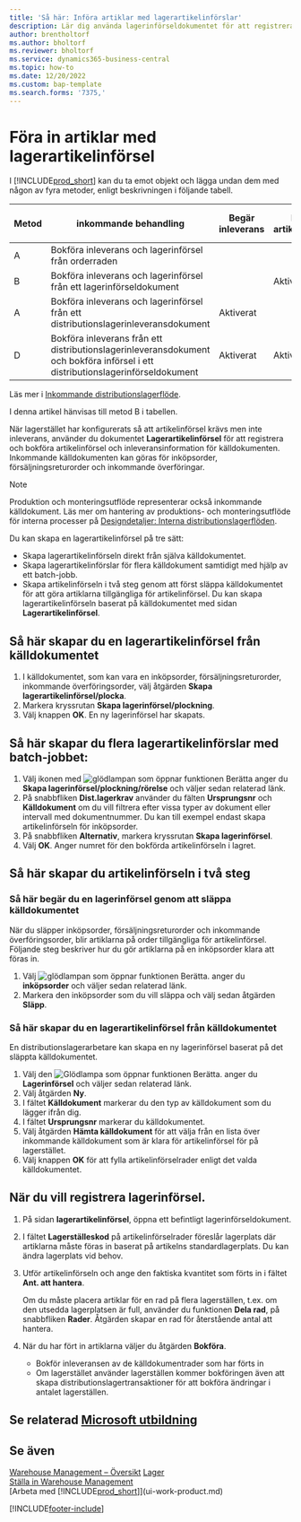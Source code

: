 ```yaml
---
title: 'Så här: Införa artiklar med lagerartikelinförslar'
description: Lär dig använda lagerinförseldokumentet för att registrera och bokföra artikelinförsel och inleveransinformation.
author: brentholtorf
ms.author: bholtorf
ms.reviewer: bholtorf
ms.service: dynamics365-business-central
ms.topic: how-to
ms.date: 12/20/2022
ms.custom: bap-template
ms.search.forms: '7375,'
---
```

# <a name="put-items-away-with-inventory-put-aways"></a><a name="put-items-away-with-inventory-put-aways"></a>Föra in artiklar med lagerartikelinförsel

I [!INCLUDE[prod_short](includes/prod_short.md)] kan du ta emot objekt och lägga undan dem med någon av fyra metoder, enligt beskrivningen i följande tabell.

|Metod|inkommande behandling|Begär inleverans|Begär artikelinförsel|Komplexitetsnivå (mer information på [Warehouse Management – översikt](design-details-warehouse-management.md))|  
|------------|---------------------|--------------|----------------|------------|  
|A|Bokföra inleverans och lagerinförsel från orderraden|||Ingen tilldelad distributionslageraktivitet.|  
|B|Bokföra inleverans och lagerinförsel från ett lagerinförseldokument||Aktiverat|Grundläggande: Order för order|  
|A|Bokföra inleverans och lagerinförsel från ett distributionslagerinleveransdokument|Aktiverat||Grundläggande: Konsoliderad inleverans-/utleveransbokföring för flera order.|  
|D|Bokföra inleverans från ett distributionslagerinleveransdokument och bokföra införsel i ett distributionslagerinförseldokument|Aktiverat|Aktiverat|Avancerat|  

Läs mer i [Inkommande distributionslagerflöde](design-details-inbound-warehouse-flow.md).

I denna artikel hänvisas till metod B i tabellen.

När lagerstället har konfigurerats så att artikelinförsel krävs men inte inleverans, använder du dokumentet **Lagerartikelinförsel** för att registrera och bokföra artikelinförsel och inleveransinformation för källdokumenten. Inkommande källdokumenten kan göras för inköpsorder, försäljningsreturorder och inkommande överföringar.

> [!NOTE]
> Produktion och monteringsutflöde representerar också inkommande källdokument. Läs mer om hantering av produktions- och monteringsutflöde för interna processer på [Designdetaljer: Interna distributionslagerflöden](design-details-internal-warehouse-flows.md).

Du kan skapa en lagerartikelinförsel på tre sätt:  

- Skapa lagerartikelinförseln direkt från själva källdokumentet.  
- Skapa lagerartikelinförslar för flera källdokument samtidigt med hjälp av ett batch-jobb.  
- Skapa artikelinförseln i två steg genom att först släppa källdokumentet för att göra artiklarna tillgängliga för artikelinförsel. Du kan skapa lagerartikelinförseln baserat på källdokumentet med sidan **Lagerartikelinförsel**.  

## <a name="to-create-an-inventory-put-away-from-the-source-document"></a><a name="to-create-an-inventory-put-away-from-the-source-document"></a>Så här skapar du en lagerartikelinförsel från källdokumentet

1. I källdokumentet, som kan vara en inköpsorder, försäljningsreturorder, inkommande överföringsorder, välj åtgärden **Skapa lagerartikelinförsel/plocka**.  
2. Markera kryssrutan **Skapa lagerinförsel/plockning**.
3. Välj knappen **OK**. En ny lagerinförsel har skapats.

## <a name="to-create-multiple-inventory-put-aways-with-a-batch-job"></a><a name="to-create-multiple-inventory-put-aways-with-a-batch-job"></a>Så här skapar du flera lagerartikelinförslar med batch-jobbet:

1. Välj ikonen med ![glödlampan som öppnar funktionen Berätta](media/ui-search/search_small.png "Berätta för mig vad du vill göra") anger du **Skapa lagerinförsel/plockning/rörelse** och väljer sedan relaterad länk. 
2. På snabbfliken **Dist.lagerkrav** använder du fälten **Ursprungsnr** och **Källdokument** om du vill filtrera efter vissa typer av dokument eller intervall med dokumentnummer. Du kan till exempel endast skapa artikelinförseln för inköpsorder.
3. På snabbfliken **Alternativ**, markera kryssrutan **Skapa lagerinförsel**.
4. Välj **OK**. Anger numret för den bokförda artikelinförseln i lagret.

## <a name="to-create-the-put-away-in-two-steps"></a><a name="to-create-the-put-away-in-two-steps"></a>Så här skapar du artikelinförseln i två steg

### <a name="to-request-an-inventory-put-away-by-releasing-the-source-document"></a><a name="to-request-an-inventory-put-away-by-releasing-the-source-document"></a>Så här begär du en lagerinförsel genom att släppa källdokumentet

När du släpper inköpsorder, försäljningsreturorder och inkommande överföringsorder, blir artiklarna på order tillgängliga för artikelinförsel. Följande steg beskriver hur du gör artiklarna på en inköpsorder klara att föras in.  

1. Välj ![glödlampan som öppnar funktionen Berätta.](media/ui-search/search_small.png "Berätta för mig vad du vill göra") anger du **inköpsorder** och väljer sedan relaterad länk.
2. Markera den inköpsorder som du vill släppa och välj sedan åtgärden **Släpp**.  

### <a name="to-create-an-inventory-put-away-based-on-the-source-document"></a><a name="to-create-an-inventory-put-away-based-on-the-source-document"></a>Så här skapar du en lagerartikelinförsel från källdokumentet

En distributionslagerarbetare kan skapa en ny lagerinförsel baserat på det släppta källdokumentet.

1. Välj den ![Glödlampa som öppnar funktionen Berätta.](media/ui-search/search_small.png "Berätta för mig vad du vill göra") anger du **Lagerinförsel** och väljer sedan relaterad länk.  
2. Välj åtgärden **Ny**.  
3. I fältet **Källdokument** markerar du den typ av källdokument som du lägger ifrån dig.  
4. I fältet **Ursprungsnr** markerar du källdokumentet.  
5. Välj åtgärden **Hämta källdokument** för att välja från en lista över inkommande källdokument som är klara för artikelinförsel för på lagerstället.  
6. Välj knappen **OK** för att fylla artikelinförselrader enligt det valda källdokumentet.  

## <a name="to-record-the-inventory-put-away"></a><a name="to-record-the-inventory-put-away"></a>När du vill registrera lagerinförsel.

1. På sidan **lagerartikelinförsel**, öppna ett befintligt lagerinförseldokument.  
2. I fältet **Lagerställeskod** på artikelinförselrader föreslår lagerplats där artiklarna måste föras in baserat på artikelns standardlagerplats. Du kan ändra lagerplats vid behov.  
3. Utför artikelinförseln och ange den faktiska kvantitet som förts in i fältet **Ant. att hantera**.

    Om du måste placera artiklar för en rad på flera lagerställen, t.ex. om den utsedda lagerplatsen är full, använder du funktionen **Dela rad**, på snabbfliken **Rader**. Åtgärden skapar en rad för återstående antal att hantera.  
4. När du har fört in artiklarna väljer du åtgärden **Bokföra**.  

    * Bokför inleveransen av de källdokumentrader som har förts in
    * Om lagerstället använder lagerställen kommer bokföringen även att skapa distributionslagertransaktioner för att bokföra ändringar i antalet lagerställen.

## <a name="see-related-microsoft-training"></a><a name="see-related-microsoft-training"></a>Se relaterad [Microsoft utbildning](/training/modules/receive-put-away-items/)

## <a name="see-also"></a><a name="see-also"></a>Se även

[Warehouse Management – Översikt](design-details-warehouse-management.md)
[Lager](inventory-manage-inventory.md)  
[Ställa in Warehouse Management](warehouse-setup-warehouse.md)  
[Arbeta med [!INCLUDE[prod_short](includes/prod_short.md)]](ui-work-product.md)  


[!INCLUDE[footer-include](includes/footer-banner.md)]

